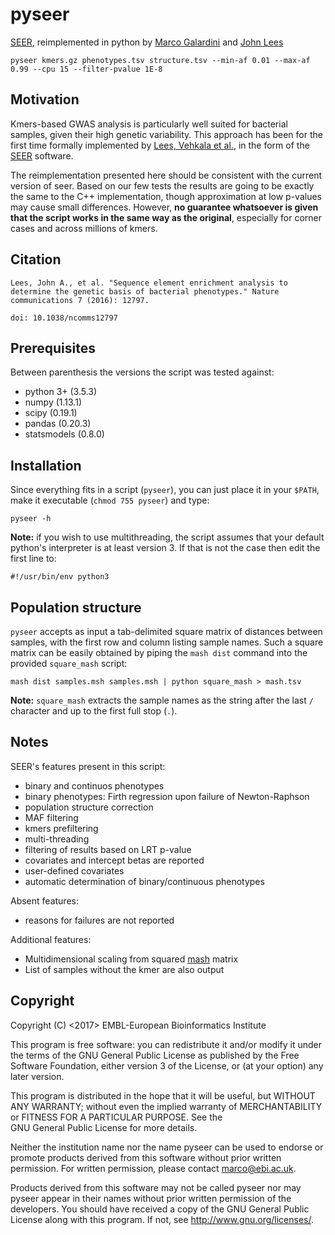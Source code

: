 pyseer
======

[SEER](https://github.com/johnlees/seer), reimplemented in python by
[Marco Galardini](https://github.com/mgalardini) and [John Lees](https://github.com/johnlees)

    pyseer kmers.gz phenotypes.tsv structure.tsv --min-af 0.01 --max-af 0.99 --cpu 15 --filter-pvalue 1E-8

Motivation
----------

Kmers-based GWAS analysis is particularly well suited for bacterial samples,
given their high genetic variability. This approach has been for the first
time formally implemented by [Lees, Vehkala et al.](https://www.nature.com/articles/ncomms12797),
in the form of the [SEER](https://github.com/johnlees/seer) software.

The reimplementation presented here should be consistent with the
current version of seer. Based on our few
tests the results are going to be exactly the same to the
C++ implementation, though approximation at low p-values may cause small
differences. However, **no guarantee whatsoever is given that the
script works in the same way as the original**, especially for corner cases
and across millions of kmers.

Citation
--------

``Lees, John A., et al. "Sequence element enrichment analysis to determine
the genetic basis of bacterial phenotypes." Nature communications 7 (2016): 12797.``

``doi: 10.1038/ncomms12797``

Prerequisites
-------------

Between parenthesis the versions the script was tested against:

* python 3+ (3.5.3)
* numpy (1.13.1)
* scipy (0.19.1)
* pandas (0.20.3)
* statsmodels (0.8.0)

Installation
------------

Since everything fits in a script (`pyseer`), you can just place it in your `$PATH`,
make it executable (`chmod 755 pyseer`) and type:

    pyseer -h

**Note:** if you wish to use multithreading,
the script assumes that your default python's interpreter is at least version 3.
If that is not the case then edit the first line to:

    #!/usr/bin/env python3

Population structure
--------------------

`pyseer` accepts as input a tab-delimited square matrix of distances between samples, with
the first row and column listing sample names. Such a square matrix can be easily obtained
by piping the `mash dist` command into the provided `square_mash` script:

    mash dist samples.msh samples.msh | python square_mash > mash.tsv

**Note:** `square_mash` extracts the sample names as the string after the last `/` character
and up to the first full stop (`.`).

Notes
-----

SEER's features present in this script:

* binary and continuos phenotypes
* binary phenotypes: Firth regression upon failure of Newton-Raphson
* population structure correction
* MAF filtering
* kmers prefiltering
* multi-threading
* filtering of results based on LRT p-value
* covariates and intercept betas are reported
* user-defined covariates
* automatic determination of binary/continuous phenotypes

Absent features:

* reasons for failures are not reported

Additional features:

* Multidimensional scaling from squared [mash](https://genomebiology.biomedcentral.com/articles/10.1186/s13059-016-0997-x) matrix
* List of samples without the kmer are also output

Copyright
---------

Copyright (C) <2017> EMBL-European Bioinformatics Institute

This program is free software: you can redistribute it and/or
modify it under the terms of the GNU General Public License as
published by the Free Software Foundation, either version 3 of
the License, or (at your option) any later version.

This program is distributed in the hope that it will be useful,
but WITHOUT ANY WARRANTY; without even the implied warranty of
MERCHANTABILITY or FITNESS FOR A PARTICULAR PURPOSE. See the   
GNU General Public License for more details.

Neither the institution name nor the name pyseer
can be used to endorse or promote products derived from
this software without prior written permission.
For written permission, please contact <marco@ebi.ac.uk>.

Products derived from this software may not be called pyseer
nor may pyseer appear in their names without prior written
permission of the developers. You should have received a copy
of the GNU General Public License along with this program.
If not, see <http://www.gnu.org/licenses/>.

